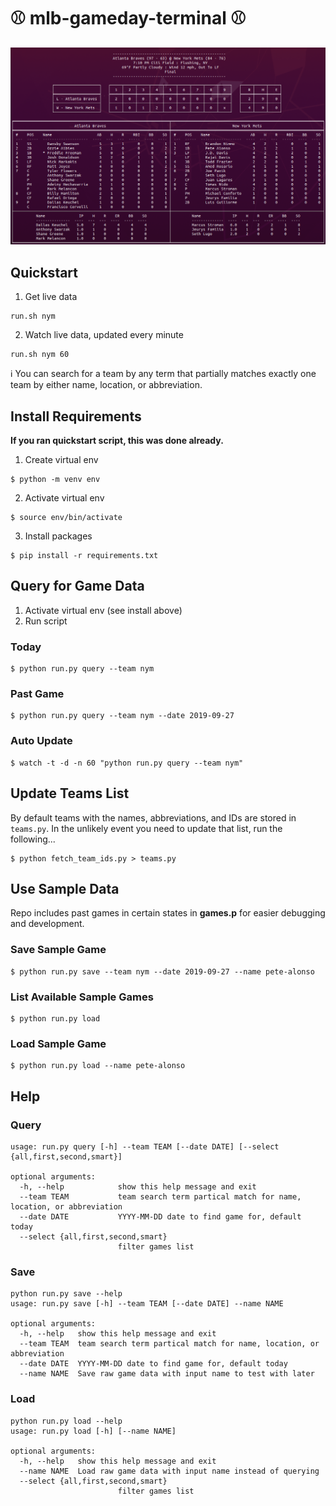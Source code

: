 # :baseball: mlb-gameday-terminal :baseball:

![Final Game Output Screenshot](/screenshots/game_final.png?raw=true)

## Quickstart
1. Get live data
```
run.sh nym
```
2. Watch live data, updated every minute
```
run.sh nym 60
```
:information_source: You can search for a team by any term that partially matches exactly one team by either name, location, or abbreviation.
## Install Requirements
**If you ran quickstart script, this was done already.**
1. Create virtual env
```
$ python -m venv env
```
2. Activate virtual env
```
$ source env/bin/activate
```
3. Install packages
```
$ pip install -r requirements.txt
```

## Query for Game Data
1. Activate virtual env (see install above)
2. Run script

### Today
```
$ python run.py query --team nym
```
### Past Game
```
$ python run.py query --team nym --date 2019-09-27
```
### Auto Update
```
$ watch -t -d -n 60 "python run.py query --team nym"
```
## Update Teams List
By default teams with the names, abbreviations, and IDs are stored in `teams.py`. In the unlikely event you need to update that list, run the following...
```
$ python fetch_team_ids.py > teams.py
```

## Use Sample Data
Repo includes past games in certain states in **games.p** for easier debugging and development.

### Save Sample Game
```
$ python run.py save --team nym --date 2019-09-27 --name pete-alonso
```
### List Available Sample Games
```
$ python run.py load
```
### Load Sample Game
```
$ python run.py load --name pete-alonso
```
## Help

### Query
```
usage: run.py query [-h] --team TEAM [--date DATE] [--select {all,first,second,smart}]

optional arguments:
  -h, --help            show this help message and exit
  --team TEAM           team search term partical match for name, location, or abbreviation
  --date DATE           YYYY-MM-DD date to find game for, default today
  --select {all,first,second,smart}
                        filter games list
```

### Save
```
python run.py save --help
usage: run.py save [-h] --team TEAM [--date DATE] --name NAME

optional arguments:
  -h, --help   show this help message and exit
  --team TEAM  team search term partical match for name, location, or abbreviation
  --date DATE  YYYY-MM-DD date to find game for, default today
  --name NAME  Save raw game data with input name to test with later
```

### Load
```
python run.py load --help
usage: run.py load [-h] [--name NAME]

optional arguments:
  -h, --help   show this help message and exit
  --name NAME  Load raw game data with input name instead of querying
  --select {all,first,second,smart}
                        filter games list
```
